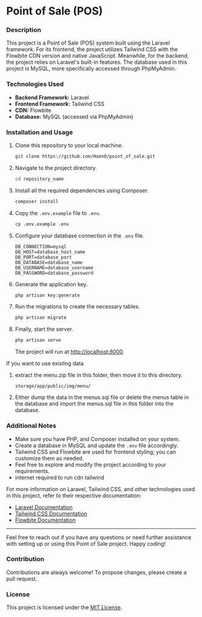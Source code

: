 # Point of Sale (POS)

### Description
This project is a Point of Sale (POS) system built using the Laravel framework. For its frontend, the project utilizes Tailwind CSS with the Flowbite CDN version and native JavaScript. Meanwhile, for the backend, the project relies on Laravel's built-in features. The database used in this project is MySQL, more specifically accessed through PhpMyAdmin.

### Technologies Used
- **Backend Framework:** Laravel
- **Frontend Framework:** Tailwind CSS
- **CDN:** Flowbite
- **Database:** MySQL (accessed via PhpMyAdmin)

### Installation and Usage
1. Clone this repository to your local machine.
   ```bash
   git clone https://github.com/Haen0/point_of_sale.git
   ```
2. Navigate to the project directory.
   ```bash
   cd repository_name
   ```
3. Install all the required dependencies using Composer.
   ```bash
   composer install
   ```
4. Copy the `.env.example` file to `.env`.
   ```bash
   cp .env.example .env
   ```
5. Configure your database connection in the `.env` file.
   ```
   DB_CONNECTION=mysql
   DB_HOST=database_host_name
   DB_PORT=database_port
   DB_DATABASE=database_name
   DB_USERNAME=database_username
   DB_PASSWORD=database_password
   ```
6. Generate the application key.
   ```bash
   php artisan key:generate
   ```
7. Run the migrations to create the necessary tables.
   ```bash
   php artisan migrate
   ```
8. Finally, start the server.
   ```bash
   php artisan serve
   ```
   The project will run at [http://localhost:8000](http://localhost:8000).

If you want to use existing data

1. extract the menu.zip file in this folder, then move it to this directory.
   ```
   storage/app/public/img/menu/
   ```
2. Either dump the data in the menus.sql file or delete the menus table in the database and import the menus.sql file in this folder into the database.

### Additional Notes

- Make sure you have PHP, and Composer installed on your system.
- Create a database in MySQL and update the `.env` file accordingly.
- Tailwind CSS and Flowbite are used for frontend styling; you can customize them as needed.
- Feel free to explore and modify the project according to your requirements.
- internet required to run cdn tailwind 

For more information on Laravel, Tailwind CSS, and other technologies used in this project, refer to their respective documentation:

- [Laravel Documentation](https://laravel.com/docs)
- [Tailwind CSS Documentation](https://tailwindcss.com/docs)
- [Flowbite Documentation](https://flowbite.com/docs)

---

Feel free to reach out if you have any questions or need further assistance with setting up or using this Point of Sale project. Happy coding!

### Contribution
Contributions are always welcome! To propose changes, please create a pull request.

### License
This project is licensed under the [MIT License](https://opensource.org/licenses/MIT).